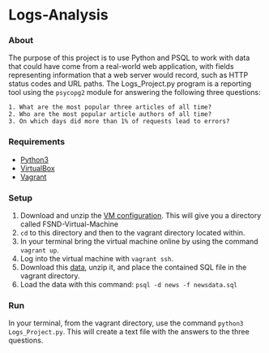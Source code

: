 # Logs-Analysis

### About

  The purpose of this project is to use Python and PSQL to work with data that could have come from a real-world web application, with    fields representing information that a web server would record, such as HTTP status codes and URL paths. The Logs_Project.py program is a reporting tool using the `psycopg2` module for answering the following three questions:

    1. What are the most popular three articles of all time? 
    2. Who are the most popular article authors of all time?
    3. On which days did more than 1% of requests lead to errors?

### Requirements

  - [Python3](https://www.python.org/)
  - [VirtualBox](https://www.virtualbox.org/wiki/Downloads)
  - [Vagrant](https://www.vagrantup.com/downloads.html)

### Setup

  1. Download and unzip the [VM configuration](https://d17h27t6h515a5.cloudfront.net/topher/2017/May/59125904_fsnd-virtual-machine/fsnd-virtual-machine.zip). This will give you a directory called FSND-Virtual-Machine
  2. `cd` to this directory and then to the vagrant directory located within.
  3. In your terminal bring the virtual machine online by using the command `vagrant up`.
  4. Log into the virtual machine with `vagrant ssh`.
  5. Download this [data](https://d17h27t6h515a5.cloudfront.net/topher/2016/August/57b5f748_newsdata/newsdata.zip), unzip it, and place the contained SQL file in the vagrant directory.
  6. Load the data with this command: `psql -d news -f newsdata.sql`

### Run

  In your terminal, from the vagrant directory, use the command `python3 Logs_Project.py`. This will create a text file with the answers to the three questions.
